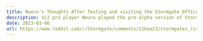 ```yaml
---
title: Nuero's Thoughts After Testing and visiting the Stormgate Offices
description: SC2 pro player Neuro played the pre-alpha version of Stormgate and found significant improvements in gameplay and assets. He shares his thoughts on the game, his visit to the Frost Giant offices and why he thinks the game will be a success.
date: 2023-03-06
url: https://www.reddit.com/r/Stormgate/comments/11kea23/stormgates_rise_neuros_thoughts_after_testing/
---
```

